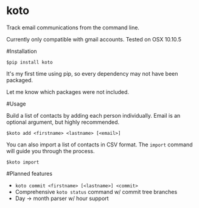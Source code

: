 # koto
Track email communications from the command line.

Currently only compatible with gmail accounts.  Tested on OSX 10.10.5 

#Installation

```
$pip install koto
```

It's my first time using pip, so every dependency may not have been packaged.

Let me know which packages were not included.


#Usage

Build a list of contacts by adding each person individually.  Email is an optional argument, but highly recommended.

```
$koto add <firstname> <lastname> [<email>]
```

You can also import a list of contacts in CSV format.  The `import` command will guide you through the process.

```
$koto import
````

#Planned features

- `koto commit <firstname> [<lastname>] <commit>`
- Comprehensive `koto status` command w/ commit tree branches
- Day -> month parser w/ hour support
